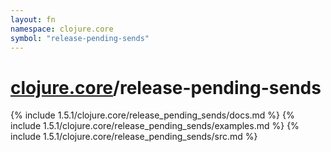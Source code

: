 ```yaml
---
layout: fn
namespace: clojure.core
symbol: "release-pending-sends"
---
```


# [clojure.core](../)/release-pending-sends

{% include 1.5.1/clojure.core/release_pending_sends/docs.md %}
{% include 1.5.1/clojure.core/release_pending_sends/examples.md %}
{% include 1.5.1/clojure.core/release_pending_sends/src.md %}

